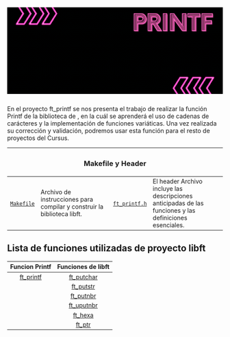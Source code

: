 <h1 align="center"><img src="BannerPrintf.gif" alt="Profile banner"/></h1>

En el proyecto ft_printf se nos presenta el trabajo de realizar la función Printf de la biblioteca de , en la cuál se aprenderá el uso de cadenas de carácteres y la implementación de funciones variáticas. 
Una vez realizada su corrección y validación, podremos usar esta función para el resto de proyectos del Cursus. 


<table>
    <thead>
        <tr>
            <th colspan="4" id="original-functions" margin="30"><h3>Makefile y Header</h3></th>
        </tr>
    </thead>
    <tbody>
        <tr>
            <td width="10%"><a href="./Makefile"><code>Makefile</code></a></td>
            <td width="40%">Archivo de instrucciones para compilar y construir la biblioteca libft.</td>
            <td width="10%"><a href="./ft_printf.h"><code>ft_printf.h</code></a></td>
            <td width="40%">El header Archivo incluye las descripciones anticipadas de las funciones y las definiciones esenciales.</td>
        </tr>
    </tbody>
</table>

## Lista de funciones utilizadas de proyecto libft

|     Funcion Printf     |      Funciones de libft     |
| :-----------------------: | :-----------------------------: 
| [ft_printf](ft_printf.c)  | [ft_putchar](libft/ft_putchar_fd.c) |
|                           | [ft_putstr](libft/ft_putstr_fd.c)   |
|                           | [ft_putnbr](libft/ft_putnbr_fd.c)   |
|                           | [ft_uputnbr](libft/ft_uputnbr.c)   |
|                           | [ft_hexa](libft/ft_hexa.c)   |
|                           | [ft_ptr](libft/ft_ptr.c)   |
